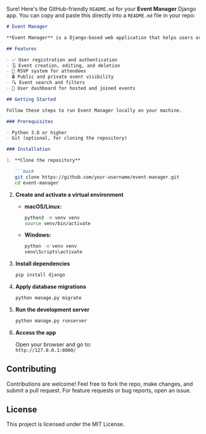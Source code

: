 Sure! Here's the GitHub-friendly `README.md` for your **Event Manager** Django app. You can copy and paste this directly into a `README.md` file in your repo:

```markdown
# Event Manager

**Event Manager** is a Django-based web application that helps users organize, browse, and participate in events. Users can create a free account, host events, manage RSVPs, and discover what's happening in their communities or interest areas.

## Features

- ✅ User registration and authentication
- 🗓️ Event creation, editing, and deletion
- 📩 RSVP system for attendees
- 🔒 Public and private event visibility
- 🔍 Event search and filters
- 👤 User dashboard for hosted and joined events

## Getting Started

Follow these steps to run Event Manager locally on your machine.

### Prerequisites

- Python 3.8 or higher
- Git (optional, for cloning the repository)

### Installation

1. **Clone the repository**

   ```bash
   git clone https://github.com/your-username/event-manager.git
   cd event-manager
   ```

2. **Create and activate a virtual environment**

   - **macOS/Linux:**

     ```bash
     python3 -m venv venv
     source venv/bin/activate
     ```

   - **Windows:**

     ```bash
     python -m venv venv
     venv\Scripts\activate
     ```

3. **Install dependencies**

   ```bash
   pip install django
   ```

4. **Apply database migrations**

   ```bash
   python manage.py migrate
   ```

5. **Run the development server**

   ```bash
   python manage.py runserver
   ```

6. **Access the app**

   Open your browser and go to:  
   `http://127.0.0.1:8000/`

## Contributing

Contributions are welcome! Feel free to fork the repo, make changes, and submit a pull request. For feature requests or bug reports, open an issue.

## License

This project is licensed under the MIT License.
```

